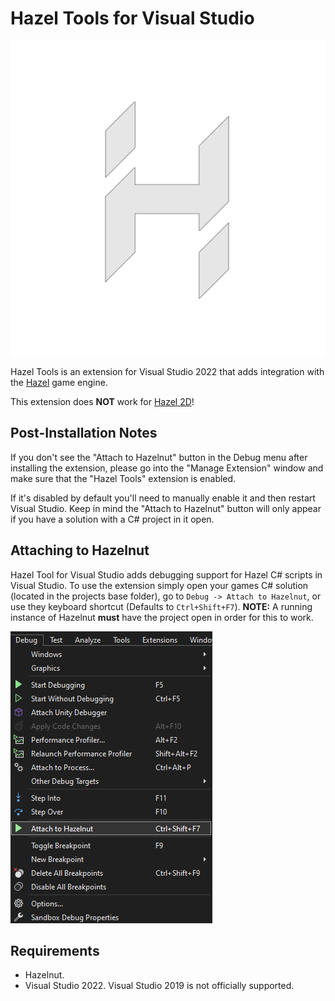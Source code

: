 # Hazel Tools for Visual Studio
![Hazelnut Logo](./HazelToolsVS/icon.png)

Hazel Tools is an extension for Visual Studio 2022 that adds integration with the [Hazel](https://hazelengine.com/) game engine.

This extension does **NOT** work for [Hazel 2D](https://github.com/TheCherno/Hazel)!

## Post-Installation Notes
If you don't see the "Attach to Hazelnut" button in the Debug menu after installing the extension, please go into the "Manage Extension" window and make sure that the "Hazel Tools" extension is enabled.

If it's disabled by default you'll need to manually enable it and then restart Visual Studio. Keep in mind the "Attach to Hazelnut" button will only appear if you have a solution with a C# project in it open.

## Attaching to Hazelnut

Hazel Tool for Visual Studio adds debugging support for Hazel C# scripts in Visual Studio. To use the extension simply open your games C# solution (located in the projects base folder), go to `Debug -> Attach to Hazelnut`, or use they keyboard shortcut (Defaults to `Ctrl+Shift+F7`). **NOTE:** A running instance of Hazelnut **must** have the project open in order for this to work.

![Attach to Hazelnut](./Resources/AttachToHazelnut.png)

## Requirements
* Hazelnut.
* Visual Studio 2022. Visual Studio 2019 is not officially supported.
